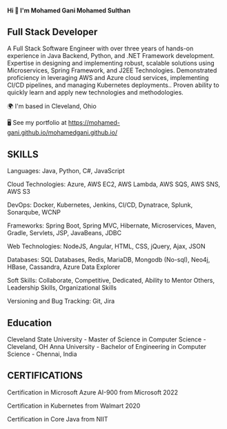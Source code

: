 

<!--
**mohamed-gani/mohamed-gani** is a ✨ _special_ ✨ repository because its `README.md` (this file) appears on your GitHub profile.

Here are some ideas to get you started:

- 🔭 I’m currently working on ...
- 🌱 I’m currently learning ...
- 👯 I’m looking to collaborate on ...
- 🤔 I’m looking for help with ...
- 💬 Ask me about ...
- 📫 How to reach me: ...
- 😄 Pronouns: ...
- ⚡ Fun fact: ...
-->

#### Hi 👋 I'm Mohamed Gani Mohamed Sulthan 
Full Stack Developer
----------------------------------
A Full Stack Software Engineer with over three years of hands-on experience in Java Backend, Python, and .NET Framework development. Expertise in designing and implementing robust, scalable solutions using Microservices, Spring Framework, and J2EE Technologies. Demonstrated proficiency in leveraging AWS and Azure cloud services, implementing CI/CD pipelines, and managing Kubernetes deployments.. Proven ability to quickly learn and apply new technologies and methodologies.

  🌍  I'm based in Cleveland, Ohio
  
  🖥️  See my portfolio at https://mohamed-gani.github.io/mohamedgani.github.io/

SKILLS   
----------------------------------
Languages: Java, Python, C#, JavaScript

Cloud Technologies: Azure, AWS EC2, AWS Lambda, AWS SQS, AWS SNS, AWS S3

DevOps: Docker, Kubernetes, Jenkins, CI/CD, Dynatrace, Splunk, Sonarqube, WCNP

Frameworks: Spring Boot, Spring MVC, Hibernate, Microservices, Maven, Gradle, Servlets, JSP, JavaBeans, JDBC

Web Technologies: NodeJS, Angular, HTML, CSS, jQuery, Ajax, JSON

Databases: SQL Databases, Redis, MariaDB, Mongodb (No-sql), Neo4j, HBase, Cassandra, Azure Data Explorer

Soft Skills: Collaborate, Competitive, Dedicated, Ability to Mentor Others, Leadership Skills, Organizational Skills

Versioning and Bug Tracking: Git, Jira

Education    
----------------------------------
Cleveland State University - Master of Science in Computer Science - Cleveland, OH
Anna University - Bachelor of Engineering in Computer Science - Chennai, India

CERTIFICATIONS    
----------------------------------
Certification in Microsoft Azure AI-900 from Microsoft	2022

Certification in Kubernetes from Walmart	2020

Certification in Core Java from NIIT
